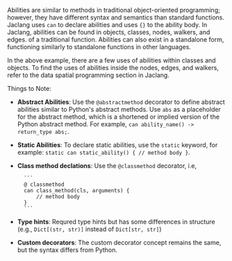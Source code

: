 Abilities are similar to methods in traditional object-oriented programming; however, they have different syntax and semantics than standard functions. Jaclang uses `can` to declare abilities and uses `{}` to the ability body.
In Jaclang, abilities can be found in objects, classes, nodes, walkers, and edges. of a traditional function. Abilities can also exist in a standalone form, functioning similarly to standalone functions in other languages.

In the above example, there are a few uses of abilities within classes and objects. To find the uses of abilities inside the nodes, edges, and walkers, refer to the data spatial programming section in Jaclang.

Things to Note:

- **Abstract Abilities**: Use the `@abstractmethod` decorator to define abstract abilities similar to Python's abstract methods. Use `abs` as a placeholder for the abstract method, which is a shortened or implied version of the Python abstract method. For example, `can ability_name() -> return_type abs;`.

- **Static Abilities**: To declare static abilities, use the `static` keyword, for example: `static can static_ability() { // method body }`.

- **Class method declations**: Use the `@classmethod` decorator, i.e,

        ```
        @ classmethod
        can class_method(cls, arguments) {
            // method body
        }
        ```
- **Type hints**: Requred  type hints but has some differences in structure (e.g., `Dict[(str, str)]` instead of `Dict[str, str]`)
- **Custom decorators**: The custom decorator concept remains the same, but the syntax differs from Python.